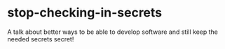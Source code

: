 # stop-checking-in-secrets
A talk about better ways to be able to develop software and still keep the needed secrets secret!
